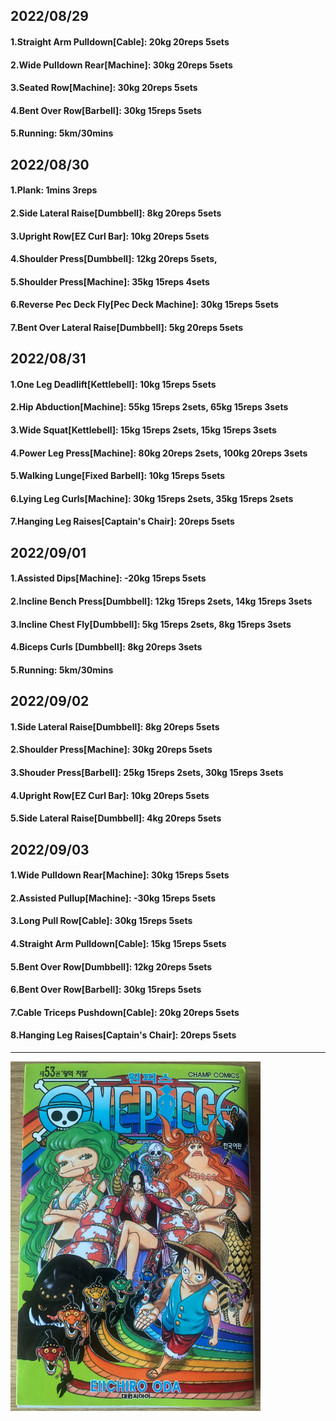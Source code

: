 ## 2022/08/29
#### 1.Straight Arm Pulldown\[Cable\]: 20kg 20reps 5sets
#### 2.Wide Pulldown Rear\[Machine\]: 30kg 20reps 5sets
#### 3.Seated Row\[Machine\]: 30kg 20reps 5sets
#### 4.Bent Over Row\[Barbell\]: 30kg 15reps 5sets
#### 5.Running: 5km/30mins

## 2022/08/30
#### 1.Plank: 1mins 3reps
#### 2.Side Lateral Raise\[Dumbbell\]: 8kg 20reps 5sets
#### 3.Upright Row\[EZ Curl Bar\]: 10kg 20reps 5sets
#### 4.Shoulder Press\[Dumbbell\]: 12kg 20reps 5sets,
#### 5.Shoulder Press\[Machine\]: 35kg 15reps 4sets
#### 6.Reverse Pec Deck Fly\[Pec Deck Machine\]: 30kg 15reps 5sets
#### 7.Bent Over Lateral Raise\[Dumbbell\]: 5kg 20reps 5sets

## 2022/08/31
#### 1.One Leg Deadlift\[Kettlebell\]: 10kg 15reps 5sets
#### 2.Hip Abduction\[Machine\]: 55kg 15reps 2sets, 65kg 15reps 3sets 
#### 3.Wide Squat\[Kettlebell\]: 15kg 15reps 2sets, 15kg 15reps 3sets
#### 4.Power Leg Press\[Machine\]: 80kg 20reps 2sets, 100kg 20reps 3sets
#### 5.Walking Lunge\[Fixed Barbell\]: 10kg 15reps 5sets
#### 6.Lying Leg Curls\[Machine\]: 30kg 15reps 2sets, 35kg 15reps 2sets
#### 7.Hanging Leg Raises\[Captain's Chair\]: 20reps 5sets

## 2022/09/01
#### 1.Assisted Dips\[Machine\]: -20kg 15reps 5sets
#### 2.Incline Bench Press\[Dumbbell\]: 12kg 15reps 2sets, 14kg 15reps 3sets
#### 3.Incline Chest Fly\[Dumbbell\]: 5kg 15reps 2sets, 8kg 15reps 3sets
#### 4.Biceps Curls \[Dumbbell\]: 8kg 20reps 3sets
#### 5.Running: 5km/30mins

## 2022/09/02
#### 1.Side Lateral Raise\[Dumbbell\]: 8kg 20reps 5sets
#### 2.Shoulder Press\[Machine\]: 30kg 20reps 5sets
#### 3.Shouder Press\[Barbell\]: 25kg 15reps 2sets, 30kg 15reps 3sets 
#### 4.Upright Row\[EZ Curl Bar\]: 10kg 20reps 5sets
#### 5.Side Lateral Raise\[Dumbbell\]: 4kg 20reps 5sets

## 2022/09/03
#### 1.Wide Pulldown Rear\[Machine\]: 30kg 15reps 5sets
#### 2.Assisted Pullup\[Machine\]: -30kg 15reps 5sets
#### 3.Long Pull Row\[Cable\]: 30kg 15reps 5sets
#### 4.Straight Arm Pulldown\[Cable\]: 15kg 15reps 5sets
#### 5.Bent Over Row\[Dumbbell\]: 12kg 20reps 5sets
#### 6.Bent Over Row\[Barbell\]: 30kg 15reps 5sets
#### 7.Cable Triceps Pushdown\[Cable\]: 20kg 20reps 5sets
#### 8.Hanging Leg Raises\[Captain's Chair\]: 20reps 5sets

---
<img src='../_resources/__053.png' width='400px' />
